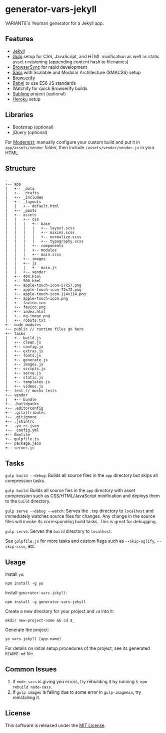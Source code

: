 # generator-vars-jekyll

VARIANTE's Yeoman generator for a Jekyll app.

## Features

- [Jekyll](http://jekyllrb.com)
- [Gulp](http://gulpjs.com) setup for CSS, JavaScript, and HTML minification as well as static asset revisioning (appending content hash to filenames)
- [BrowserSync](http://www.browsersync.io) for rapid development
- [Sass](http://sass-lang.com) with Scalable and Modular Architecture (SMACSS) setup
- [Browserify](http://browserify.org)
- [Babel](https://babeljs.io) to use ES6 JS standards
- Watchify for quick Browserify builds
- [Sublime](http://www.sublimetext.com) project (optional)
- [Heroku](http://heroku.com) setup

## Libraries

- Bootstrap (optional)
- jQuery (optional)

For [Modernizr](http://modernizr.com), manually configure your custom build and put it in ```app/assets/vendor``` folder, then include ```/assets/vendor/vendor.js``` in your HTML.

## Structure

```
.
+-- app
|   +-- _data
|   +-- _drafts
|   +-- _includes
|   +-- _layouts
|   |   +-- default.html
|   +-- _posts
|   +-- assets
|   |   +-- css
|   |   |   +-- base
|   |   |   |   +-- layout.scss
|   |   |   |   +-- mixins.scss
|   |   |   |   +-- normalize.scss
|   |   |   |   +-- typography.scss
|   |   |   +-- components
|   |   |   +-- modules
|   |   |   +-- main.scss
|   |   +-- images
|   |   +-- js
|   |   |   +-- main.js
|   |   +-- vendor
|   +-- 404.html
|   +-- 500.html
|   +-- apple-touch-icon-57x57.png
|   +-- apple-touch-icon-72x72.png
|   +-- apple-touch-icon-114x114.png
|   +-- apple-touch-icon.png
|   +-- favico.ico
|   +-- favico.png
|   +-- index.html
|   +-- og-image.png
|   +-- robots.txt
+-- node_modules
+-- public // runtime files go here
+-- tasks
|   +-- build.js
|   +-- clean.js
|   +-- config.js
|   +-- extras.js
|   +-- fonts.js
|   +-- generate.js
|   +-- images.js
|   +-- scripts.js
|   +-- serve.js
|   +-- static.js
|   +-- templates.js
|   +-- videos.js
+-- test // mocha tests
+-- vendor
|   +-- bundle
+-- .buildpacks
+-- .editorconfig
+-- .gitattributes
+-- .gitignore
+-- .jshintrc
+-- .yo-rc.json
+-- _config.yml
+-- Gemfile
+-- gulpfile.js
+-- package.json
+-- server.js
```

## Tasks

```gulp build --debug```: Builds all source files in the ```app``` directory but skips all compression tasks.

```gulp build```: Builds all source fies in the ```app``` directory with asset compression such as CSS/HTML/JavaScript minification and deploys them to the ```build``` directory.

```gulp serve --debug --watch```: Serves the ```.tmp``` directory to ```localhost``` and immediately watches source files for changes. Any change in the source files will invoke its corresponding build tasks. This is great for debugging.

```gulp serve```: Serves the ```build``` directory to ```localhost```.

See ```gulpfile.js``` for more tasks and custom flags such as ```--skip-uglify```, ```--skip-csso```, etc.

## Usage

Install ```yo```:
```
npm install -g yo
```

Install ```generator-vars-jekyll```:
```
npm install -g generator-vars-jekyll
```

Create a new directory for your project and ```cd``` into it:
```
mkdir new-project-name && cd $_
```

Generate the project:
```
yo vars-jekyll [app-name]
```

For details on initial setup procedures of the project, see its generated ```README.md``` file.

## Common Issues

1. If ```node-sass``` is giving you errors, try rebuilding it by running ```$ npm rebuild node-sass```.
2. If ```gulp images``` is failing due to some error in ```gulp-imagemin```, try reinstalling it.

## License

This software is released under the [MIT License](http://opensource.org/licenses/MIT).
